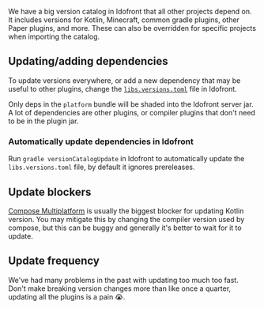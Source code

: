 We have a big version catalog in Idofront that all other projects depend on. It includes versions for Kotlin, Minecraft, common gradle plugins, other Paper plugins, and more. These can also be overridden for specific projects when importing the catalog.

## Updating/adding dependencies

To update versions everywhere, or add a new dependency that may be useful to other plugins, change the [`libs.versions.toml`](https://github.com/MineInAbyss/Idofront/blob/master/gradle/libs.versions.toml) file in Idofront.

Only deps in the `platform` bundle will be shaded into the Idofront server jar. A lot of dependencies are other plugins, or compiler plugins that don't need to be in the plugin jar.

### Automatically update dependencies in Idofront

Run `gradle versionCatalogUpdate` in Idofront to automatically update the `libs.versions.toml` file, by default it ignores prereleases.

## Update blockers

[Compose Multiplatform](https://github.com/JetBrains/compose-jb) is usually the biggest blocker for updating Kotlin version. You may mitigate this by changing the compiler version used by compose, but this can be buggy and generally it's better to wait for it to update.

## Update frequency

We've had many problems in the past with updating too much too fast. Don't make breaking version changes more than like once a quarter, updating all the plugins is a pain :sob:.
